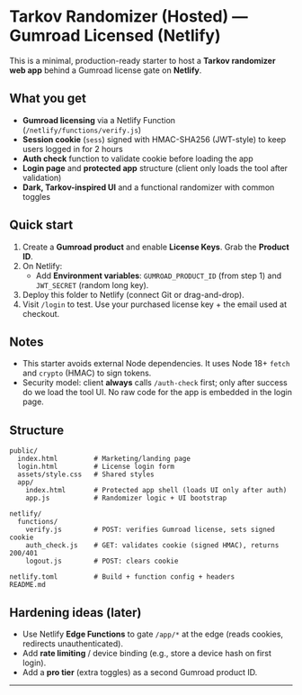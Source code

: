 # Tarkov Randomizer (Hosted) — Gumroad Licensed (Netlify)

This is a minimal, production-ready starter to host a **Tarkov randomizer web app** behind a Gumroad license gate on **Netlify**.

## What you get
- **Gumroad licensing** via a Netlify Function (`/netlify/functions/verify.js`)
- **Session cookie** (`sess`) signed with HMAC-SHA256 (JWT-style) to keep users logged in for 2 hours
- **Auth check** function to validate cookie before loading the app
- **Login page** and **protected app** structure (client only loads the tool after validation)
- **Dark, Tarkov-inspired UI** and a functional randomizer with common toggles

## Quick start
1. Create a **Gumroad product** and enable **License Keys**. Grab the **Product ID**.
2. On Netlify:
   - Add **Environment variables**: `GUMROAD_PRODUCT_ID` (from step 1) and `JWT_SECRET` (random long key).
3. Deploy this folder to Netlify (connect Git or drag-and-drop).
4. Visit `/login` to test. Use your purchased license key + the email used at checkout.

## Notes
- This starter avoids external Node dependencies. It uses Node 18+ `fetch` and `crypto` (HMAC) to sign tokens.
- Security model: client **always** calls `/auth-check` first; only after success do we load the tool UI. No raw code for the app is embedded in the login page.

## Structure
```
public/
  index.html         # Marketing/landing page
  login.html         # License login form
  assets/style.css   # Shared styles
  app/
    index.html       # Protected app shell (loads UI only after auth)
    app.js           # Randomizer logic + UI bootstrap

netlify/
  functions/
    verify.js        # POST: verifies Gumroad license, sets signed cookie
    auth_check.js    # GET: validates cookie (signed HMAC), returns 200/401
    logout.js        # POST: clears cookie

netlify.toml         # Build + function config + headers
README.md
```

## Hardening ideas (later)
- Use Netlify **Edge Functions** to gate `/app/*` at the edge (reads cookies, redirects unauthenticated).
- Add **rate limiting** / device binding (e.g., store a device hash on first login).
- Add a **pro tier** (extra toggles) as a second Gumroad product ID.

---
